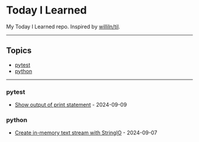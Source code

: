 # Today I Learned

My Today I Learned repo. Inspired by [williln/til](https://github.com/williln/til).

---

## Topics

<!-- toc starts -->

* [pytest](#pytest)
* [python](#python)

<!-- toc ends -->

---

<!-- index starts -->
### pytest

- [Show output of print statement](https://github.com/ontowhee/til/blob/main/python/show_output_of_print_statement.md) - 2024-09-09

### python

- [Create in-memory text stream with StringIO](https://github.com/ontowhee/til/blob/main/python/in_memory_text_stream_with_stringio.md) - 2024-09-07

<!-- index ends -->
